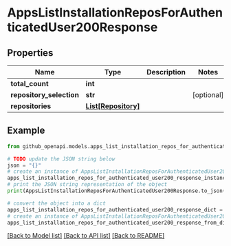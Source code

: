 # AppsListInstallationReposForAuthenticatedUser200Response


## Properties

Name | Type | Description | Notes
------------ | ------------- | ------------- | -------------
**total_count** | **int** |  | 
**repository_selection** | **str** |  | [optional] 
**repositories** | [**List[Repository]**](Repository.md) |  | 

## Example

```python
from github_openapi.models.apps_list_installation_repos_for_authenticated_user200_response import AppsListInstallationReposForAuthenticatedUser200Response

# TODO update the JSON string below
json = "{}"
# create an instance of AppsListInstallationReposForAuthenticatedUser200Response from a JSON string
apps_list_installation_repos_for_authenticated_user200_response_instance = AppsListInstallationReposForAuthenticatedUser200Response.from_json(json)
# print the JSON string representation of the object
print(AppsListInstallationReposForAuthenticatedUser200Response.to_json())

# convert the object into a dict
apps_list_installation_repos_for_authenticated_user200_response_dict = apps_list_installation_repos_for_authenticated_user200_response_instance.to_dict()
# create an instance of AppsListInstallationReposForAuthenticatedUser200Response from a dict
apps_list_installation_repos_for_authenticated_user200_response_from_dict = AppsListInstallationReposForAuthenticatedUser200Response.from_dict(apps_list_installation_repos_for_authenticated_user200_response_dict)
```
[[Back to Model list]](../README.md#documentation-for-models) [[Back to API list]](../README.md#documentation-for-api-endpoints) [[Back to README]](../README.md)


